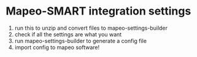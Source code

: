 # Mapeo-SMART integration settings

1. run this to unzip and convert files to mapeo-settings-builder
2. check if all the settings are what you want
3. run mapeo-settings-builder to generate a config file
4. import config to mapeo software!
